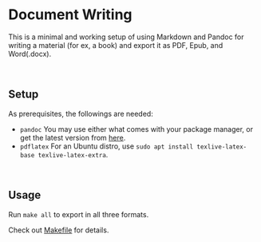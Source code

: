 # Document Writing

This is a minimal and working setup of using Markdown and Pandoc for writing a material (for ex, a book) and export it as PDF, Epub, and Word(.docx).



<br/>

## Setup

As prerequisites, the followings are needed:

- `pandoc`
  You may use either what comes with your package manager, or get the latest version from [here](https://pandoc.org/installing.html).
- `pdflatex`
  For an Ubuntu distro, use `sudo apt install texlive-latex-base texlive-latex-extra`.



<br/>

## Usage

Run `make all` to export in all three formats. 

Check out [Makefile](./Makefile) for details.

<br/>
